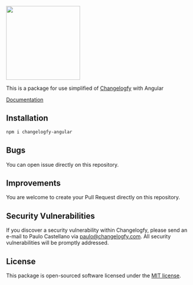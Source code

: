 <p align="left"><img src="https://changelogfy.com/images/brand/site/logo-header-color.png" width="200"></p>

This is a package for use simplified of [Changelogfy](https://changelogfy.com) with Angular

[Documentation](https://help.changelogfy.com/en-us/article/how-use-changelogfy-with-reactjs-z9jlti/)

## Installation

```sh
npm i changelogfy-angular
```

## Bugs

You can open issue directly on this repository.

## Improvements

You are welcome to create your Pull Request directly on this repository.

## Security Vulnerabilities

If you discover a security vulnerability within Changelogfy, please send an e-mail to Paulo Castellano via [paulo@changelogfy.com](mailto:paulo@changelogfy.com). All security vulnerabilities will be promptly addressed.

## License

This package is open-sourced software licensed under the [MIT license](https://opensource.org/licenses/MIT).
